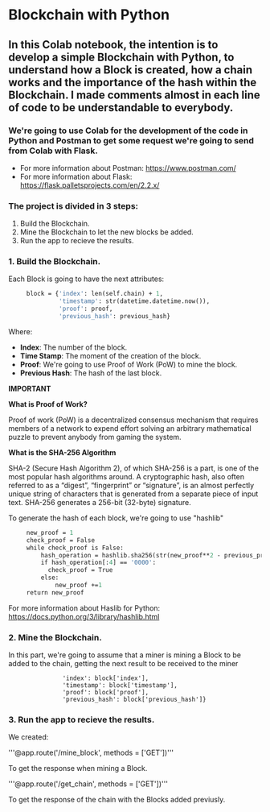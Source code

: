 # Blockchain with Python

## In this Colab notebook, the intention is to develop a simple Blockchain with Python, to understand how a Block is created, how a chain works and the importance of the hash within the Blockchain. I made comments almost in each line of code to be understandable to everybody. 

### We're going to use Colab for the development of the code in Python and Postman to get some request we're going to send from Colab with Flask. 

- For more information about Postman: https://www.postman.com/
- For more information about Flask: https://flask.palletsprojects.com/en/2.2.x/

### The project is divided in 3 steps: 

1. Build the Blockchain.
2. Mine the Blockchain to let the new blocks be added.
3. Run the app to recieve the results. 

### 1. Build the Blockchain.

Each Block is going to have the next attributes: 

 ```def create_block(self, proof, previous_hash):             
      block = {'index': len(self.chain) + 1,
               'timestamp': str(datetime.datetime.now()), 
               'proof': proof,
               'previous_hash': previous_hash} 
 ```

Where:

- **Index**: The number of the block.
- **Time Stamp**: The moment of the creation of the block. 
- **Proof**: We're going to use Proof of Work (PoW) to mine the block.
- **Previous Hash**: The hash of the last block. 

**IMPORTANT**

**What is Proof of Work?** 

Proof of work (PoW) is a decentralized consensus mechanism that requires members of a network to expend effort solving an arbitrary mathematical puzzle to prevent anybody from gaming the system.


**What is the SHA-256 Algorithm**

SHA-2 (Secure Hash Algorithm 2), of which SHA-256 is a part, is one of the most popular hash algorithms around. A cryptographic hash, also often referred to as a “digest”, “fingerprint” or “signature”, is an almost perfectly unique string of characters that is generated from a separate piece of input text. SHA-256 generates a 256-bit (32-byte) signature.

To generate the hash of each block, we're going to use "hashlib"


 ```def proof_of_work(self, previous_proof):
      new_proof = 1                                        
      check_proof = False                                   
      while check_proof is False:
          hash_operation = hashlib.sha256(str(new_proof**2 - previous_proof**2).encode()).hexdigest()
          if hash_operation[:4] == '0000':                 
            check_proof = True
          else:
              new_proof +=1
      return new_proof

 ```
For more information about Haslib for Python: https://docs.python.org/3/library/hashlib.html

### 2. Mine the Blockchain.

In this part, we're going to assume that a miner is mining a Block to be added to the chain, getting the next result to be received to the miner

 ```response = {'message': 'You just have mined succesfully a block!',   #--> Message to the miner after mined a block
                'index': block['index'],
                'timestamp': block['timestamp'],
                'proof': block['proof'],
                'previous_hash': block['previous_hash']}
 
 ```
                
### 3. Run the app to recieve the results.

We created: 

'''@app.route('/mine_block', methods = ['GET'])'''

To get the response when mining a Block.

'''@app.route('/get_chain', methods = ['GET'])'''

To get the response of the chain with the Blocks added previusly. 
